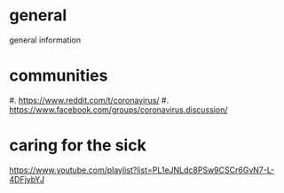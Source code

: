# general
general information

# communities
#. https://www.reddit.com/t/coronavirus/
#. https://www.facebook.com/groups/coronavirus.discussion/

# caring for the sick
https://www.youtube.com/playlist?list=PL1eJNLdc8PSw9CSCr6GvN7-L-4DFjybYJ
